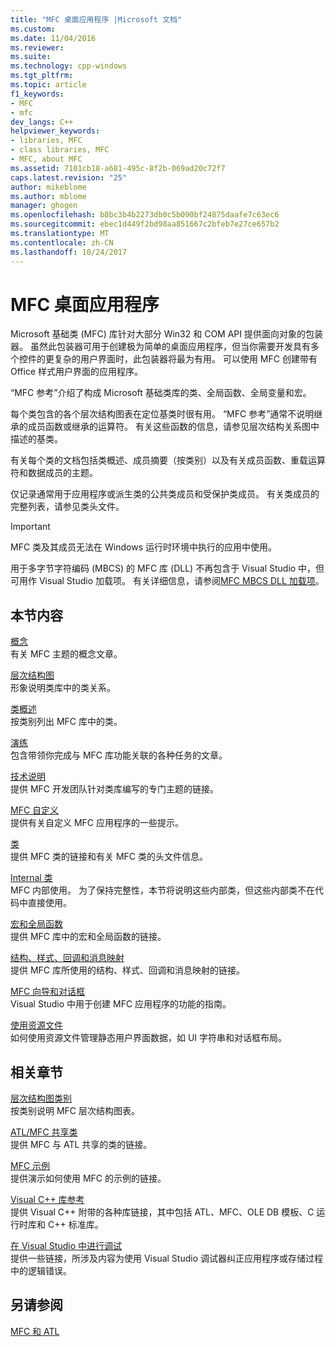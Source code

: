 ```yaml
---
title: "MFC 桌面应用程序 |Microsoft 文档"
ms.custom: 
ms.date: 11/04/2016
ms.reviewer: 
ms.suite: 
ms.technology: cpp-windows
ms.tgt_pltfrm: 
ms.topic: article
f1_keywords:
- MFC
- mfc
dev_langs: C++
helpviewer_keywords:
- libraries, MFC
- class libraries, MFC
- MFC, about MFC
ms.assetid: 7101cb18-a681-495c-8f2b-069ad20c72f7
caps.latest.revision: "25"
author: mikeblome
ms.author: mblome
manager: ghogen
ms.openlocfilehash: b8bc3b4b2273db0c5b090bf24875daafe7c63ec6
ms.sourcegitcommit: ebec1d449f2bd98aa851667c2bfeb7e27ce657b2
ms.translationtype: MT
ms.contentlocale: zh-CN
ms.lasthandoff: 10/24/2017
---
```

# <a name="mfc-desktop-applications"></a>MFC 桌面应用程序
Microsoft 基础类 (MFC) 库针对大部分 Win32 和 COM API 提供面向对象的包装器。 虽然此包装器可用于创建极为简单的桌面应用程序，但当你需要开发具有多个控件的更复杂的用户界面时，此包装器将最为有用。 可以使用 MFC 创建带有 Office 样式用户界面的应用程序。  
  
 “MFC 参考”介绍了构成 Microsoft 基础类库的类、全局函数、全局变量和宏。  
  
 每个类包含的各个层次结构图表在定位基类时很有用。 “MFC 参考”通常不说明继承的成员函数或继承的运算符。 有关这些函数的信息，请参见层次结构关系图中描述的基类。  
  
 有关每个类的文档包括类概述、成员摘要（按类别）以及有关成员函数、重载运算符和数据成员的主题。  
  
 仅记录通常用于应用程序或派生类的公共类成员和受保护类成员。 有关类成员的完整列表，请参见类头文件。  
  
> [!IMPORTANT]
>  MFC 类及其成员无法在 Windows 运行时环境中执行的应用中使用。  
>   
>  用于多字节字符编码 (MBCS) 的 MFC 库 (DLL) 不再包含于 Visual Studio 中，但可用作 Visual Studio 加载项。 有关详细信息，请参阅[MFC MBCS DLL 加载项](mfc-mbcs-dll-add-on.md)。  
  
## <a name="in-this-section"></a>本节内容  
 [概念](mfc-concepts.md)  
 有关 MFC 主题的概念文章。  
  
 [层次结构图](hierarchy-chart.md)  
 形象说明类库中的类关系。  
  
 [类概述](class-library-overview.md)  
 按类别列出 MFC 库中的类。  
  
 [演练](walkthroughs-mfc.md)  
 包含带领你完成与 MFC 库功能关联的各种任务的文章。  
  
 [技术说明](mfc-technical-notes.md)  
 提供 MFC 开发团队针对类库编写的专门主题的链接。  
  
 [MFC 自定义](customization-for-mfc.md)  
 提供有关自定义 MFC 应用程序的一些提示。  
  
 [类](reference/mfc-classes.md)  
 提供 MFC 类的链接和有关 MFC 类的头文件信息。  
  
 [Internal 类](reference/internal-classes.md)  
 MFC 内部使用。 为了保持完整性，本节将说明这些内部类，但这些内部类不在代码中直接使用。  
  
 [宏和全局函数](reference/mfc-macros-and-globals.md)  
 提供 MFC 库中的宏和全局函数的链接。  
  
 [结构、样式、回调和消息映射](reference/structures-styles-callbacks-and-message-maps.md)  
 提供 MFC 库所使用的结构、样式、回调和消息映射的链接。  
  
 [MFC 向导和对话框](reference/mfc-wizards-and-dialog-boxes.md)  
 Visual Studio 中用于创建 MFC 应用程序的功能的指南。  
  
 [使用资源文件](../windows/working-with-resource-files.md)  
 如何使用资源文件管理静态用户界面数据，如 UI 字符串和对话框布局。  
  
## <a name="related-sections"></a>相关章节  
 [层次结构图类别](hierarchy-chart-categories.md)  
 按类别说明 MFC 层次结构图表。  
  
 [ATL/MFC 共享类](../atl-mfc-shared/atl-mfc-shared-classes.md)  
 提供 MFC 与 ATL 共享的类的链接。  
  
 [MFC 示例](../visual-cpp-samples.md)  
 提供演示如何使用 MFC 的示例的链接。  
  
 [Visual C++ 库参考](../standard-library/cpp-standard-library-reference.md)  
 提供 Visual C++ 附带的各种库链接，其中包括 ATL、MFC、OLE DB 模板、C 运行时库和 C++ 标准库。  
  
 [在 Visual Studio 中进行调试](/visualstudio/debugger/debugging-in-visual-studio.md)  
 提供一些链接，所涉及内容为使用 Visual Studio 调试器纠正应用程序或存储过程中的逻辑错误。  
  
## <a name="see-also"></a>另请参阅  
 [MFC 和 ATL](mfc-and-atl.md)
